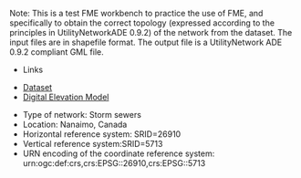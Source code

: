 Note: This is a test FME workbench to practice the use of FME, and specifically to obtain the correct topology (expressed according to the principles in UtilityNetworkADE 0.9.2) of the network from the dataset.
The input files are in shapefile format.
The output file is a UtilityNetwork ADE 0.9.2 compliant GML file.

* Links  
 - [Dataset](https://www.nanaimo.ca/open-data-catalogue/DataBrowser/nanaimo/Storm#param=NOFILTER--DataView--Results)  
 - [Digital Elevation Model](https://maps.canada.ca/czs/index-en.html)  
* Type of network: Storm sewers  
* Location: Nanaimo, Canada  
* Horizontal reference system: SRID=26910  
* Vertical reference system:SRID=5713  
* URN encoding of the coordinate reference system: urn:ogc:def:crs,crs:EPSG::26910,crs:EPSG::5713  
